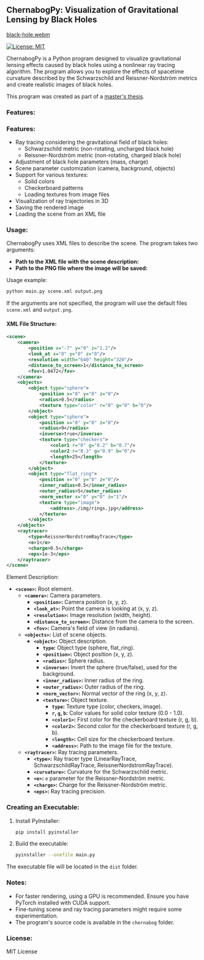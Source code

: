 ## ChernabogPy: Visualization of Gravitational Lensing by Black Holes

[black-hole.webm](https://github.com/viktor-akusoff/ChernabogPy/assets/124511385/76787833-fdb5-43eb-a682-10830be4ce34)

[![License: MIT](https://img.shields.io/badge/License-MIT-yellow.svg)](https://opensource.org/licenses/MIT)

ChernabogPy is a Python program designed to visualize gravitational lensing effects caused by black holes using a nonlinear ray tracing algorithm. The program allows you to explore the effects of spacetime curvature described by the Schwarzschild and Reissner-Nordström metrics and create realistic images of black holes.

This program was created as part of a [master's thesis](https://github.com/user-attachments/files/15948451/default.pdf).

### Features:
### Features:

* Ray tracing considering the gravitational field of black holes:
    * Schwarzschild metric (non-rotating, uncharged black hole)
    * Reissner-Nordström metric (non-rotating, charged black hole)
* Adjustment of black hole parameters (mass, charge)
* Scene parameter customization (camera, background, objects)
* Support for various textures:
    * Solid colors
    * Checkerboard patterns
    * Loading textures from image files
* Visualization of ray trajectories in 3D
* Saving the rendered image
* Loading the scene from an XML file

### Usage:

ChernabogPy uses XML files to describe the scene. The program takes two arguments:

* **Path to the XML file with the scene description:**
* **Path to the PNG file where the image will be saved:**

Usage example:

```bash
python main.py scene.xml output.png
```

If the arguments are not specified, the program will use the default files `scene.xml` and `output.png`.

#### XML File Structure:

```xml
<scene>
    <camera>
        <position x="-7" y="0" z="1.2"/> 
        <look_at x="0" y="0" z="0"/> 
        <resolution width="640" height="320"/>
        <distance_to_screen>1</distance_to_screen>
        <fov>1.0472</fov> 
    </camera>
    <objects>
        <object type="sphere">
            <position x="0" y="0" z="0"/>
            <radius>0.5</radius>
            <texture type="color" r="0" g="0" b="0"/>
        </object>
        <object type="sphere">
            <position x="0" y="0" z="0"/>
            <radius>9</radius>
            <inverse>true</inverse> 
            <texture type="checkers">
                <color1 r="0" g="0.2" b="0.7"/>
                <color2 r="0.3" g="0.9" b="0"/>
                <length>25</length>
            </texture>
        </object>
        <object type="flat_ring">
            <position x="0" y="0" z="0"/>
            <inner_radius>0.5</inner_radius>
            <outer_radius>5</outer_radius>
            <norm_vector x="0" y="0" z="1"/>
            <texture type="image">
                <address>./img/rings.jpg</address>
            </texture>
        </object>
    </objects>
    <raytracer>
        <type>ReissnerNordstromRayTrace</type>
        <e>1</e>
        <charge>0.5</charge>
        <eps>1e-3</eps> 
    </raytracer>
</scene>
```

Element Description:

* **`<scene>`:** Root element.
    * **`<camera>`:** Camera parameters.
        * **`<position>`:** Camera position (x, y, z).
        * **`<look_at>`:** Point the camera is looking at (x, y, z).
        * **`<resolution>`:** Image resolution (width, height).
        * **`<distance_to_screen>`:** Distance from the camera to the screen.
        * **`<fov>`:** Camera's field of view (in radians).
    * **`<objects>`:** List of scene objects.
        * **`<object>`:** Object description.
            * **`type`:** Object type (sphere, flat_ring).
            * **`<position>`:** Object position (x, y, z).
            * **`<radius>`:** Sphere radius.
            * **`<inverse>`:** Invert the sphere (true/false), used for the background.
            * **`<inner_radius>`:** Inner radius of the ring.
            * **`<outer_radius>`:** Outer radius of the ring.
            * **`<norm_vector>`:** Normal vector of the ring (x, y, z).
            * **`<texture>`:** Object texture.
                * **`type`:** Texture type (color, checkers, image).
                * **`r`, `g`, `b`:** Color values for solid color texture (0.0 - 1.0). 
                * **`<color1>`:** First color for the checkerboard texture (r, g, b).
                * **`<color2>`:** Second color for the checkerboard texture (r, g, b).
                * **`<length>`:** Cell size for the checkerboard texture.
                * **`<address>`:** Path to the image file for the texture.
    * **`<raytracer>`:** Ray tracing parameters.
        * **`<type>`:**  Ray tracer type (LinearRayTrace, SchwarzschildRayTrace, ReissnerNordstromRayTrace).
        * **`<curvature>`:** Curvature for the Schwarzschild metric.
        * **`<e>`:** `e` parameter for the Reissner-Nordström metric.
        * **`<charge>`:** Charge for the Reissner-Nordström metric.
        * **`<eps>`:** Ray tracing precision.

### Creating an Executable:

1. Install PyInstaller:

   ```bash
   pip install pyinstaller
   ```

2. Build the executable:

   ```bash
   pyinstaller --onefile main.py 
   ```

The executable file will be located in the `dist` folder.

### Notes:

* For faster rendering, using a GPU is recommended. Ensure you have PyTorch installed with CUDA support.
* Fine-tuning scene and ray tracing parameters might require some experimentation.
* The program's source code is available in the `chernabog` folder.

### License:

MIT License
